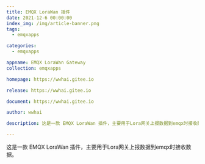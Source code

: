 ```yaml
---
title: EMQX LoraWan 插件
date: 2021-12-6 00:00:00
index_img: /img/article-banner.png
tags:
  - emqxapps

categories:
  - emqxapps

appname: EMQX LoraWan Gateway
collection: emqxapps

homepage: https://wwhai.gitee.io

release: https://wwhai.gitee.io

document: https://wwhai.gitee.io

author: wwhai

description: 这是一款 EMQX LoraWan 插件，主要用于Lora网关上报数据到emqx时接收数据。

---
```

这是一款 EMQX LoraWan 插件，主要用于Lora网关上报数据到emqx时接收数据。
<!-- more -->
